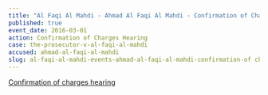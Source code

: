 ```yaml
---
title: "Al Faqi Al Mahdi - Ahmad Al Faqi Al Mahdi - Confirmation of Charges Hearing"
published: true
event_date: 2016-03-01
action: Confirmation of Charges Hearing
case: the-prosecutor-v-al-faqi-al-mahdi
accused: ahmad-al-faqi-al-mahdi
slug: al-faqi-al-mahdi-events-ahmad-al-faqi-al-mahdi-confirmation-of charges hearing
---
```


[Confirmation of charges hearing](https://www.icc-cpi.int/en_menus/icc/press%20and%20media/press%20releases/Pages/pr1195.aspx)
